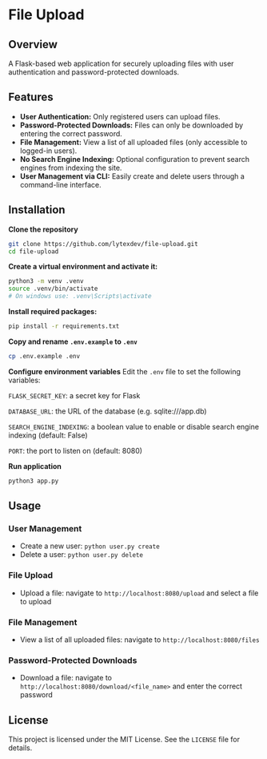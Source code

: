 # File Upload

## Overview
A Flask-based web application for securely uploading files with user authentication and password-protected downloads.

## Features
- **User Authentication:** Only registered users can upload files.
- **Password-Protected Downloads:** Files can only be downloaded by entering the correct password.
- **File Management:** View a list of all uploaded files (only accessible to logged-in users).
- **No Search Engine Indexing:** Optional configuration to prevent search engines from indexing the site.
- **User Management via CLI:** Easily create and delete users through a command-line interface.

## Installation

**Clone the repository**
```bash
git clone https://github.com/lytexdev/file-upload.git
cd file-upload
```

**Create a virtual environment and activate it:**
```bash
python3 -m venv .venv
source .venv/bin/activate
# On windows use: .venv\Scripts\activate
```

**Install required packages:**
```bash
pip install -r requirements.txt
```

**Copy and rename `.env.example` to `.env`**
```bash
cp .env.example .env
```

**Configure environment variables** Edit the `.env` file to set the following variables:

`FLASK_SECRET_KEY`: a secret key for Flask

`DATABASE_URL`: the URL of the database (e.g. sqlite:///app.db)

`SEARCH_ENGINE_INDEXING`: a boolean value to enable or disable search engine indexing (default: False)

`PORT`: the port to listen on (default: 8080)

**Run application**
```bash
python3 app.py
```

## Usage

### User Management

- Create a new user: `python user.py create`
- Delete a user: `python user.py delete`

### File Upload

- Upload a file: navigate to `http://localhost:8080/upload` and select a file to upload

### File Management

- View a list of all uploaded files: navigate to `http://localhost:8080/files`

### Password-Protected Downloads

- Download a file: navigate to `http://localhost:8080/download/<file_name>` and enter the correct password

## License
This project is licensed under the MIT License. See the `LICENSE` file for details.